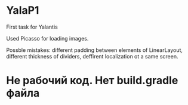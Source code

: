 # YalaP1
First task for Yalantis

Used Picasso for loading images. 

Possble mistakes: different padding between elements of LinearLayout, different thickness of dividers, deffirent localization ot a same screen.

# Не рабочий код. Нет build.gradle файла

